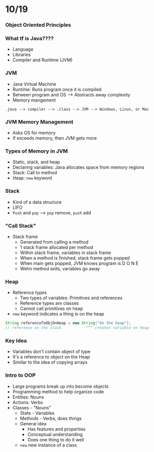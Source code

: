 # 10/19

### Object Oriented Principles

### What tf is Java????
- Language
- Libraries
- Compiler and Runtime (JVM)

### JVM
- Java Virtual Machine
- Runtime: Runs program once it is compiled
- Between program and OS --> Abstracts away complexity
- Memory mangement
```
.java --> compiler --> .class --> JVM --> Windows, Linux, or Mac
```

### JVM Memory Management
- Asks OS for memory
- If exceeds memory, then JVM gets more

### Types of Memory in JVM
- Static, stack, and heap
- Declaring variables: Java allocates space from memory regions
- Stack: Call to method
- Heap: `new` keyword

### Stack
- Kind of a data structure
- LIFO
- `Push` and `pop` --> `pop` remove, `push` add

### "Call Stack"
- Stack frame
	- Generated from calling a method
	- 1 stack frame allocated per method
	- Within stack frame, variables in stack frame 
	- When a method is finished, stack frame gets popped
	- When main gets popped, JVM knows program is D O N E
	- Wehn method exits, variables go away

### Heap
- Reference types
	- Two types of variables: Primitives and references
	- Reference types are classes
	- Cannot call primitives on heap
- `new` keyword indicates a thing is on the heap
```java
String referenceToObjOnHeap = new String("On the heap");
// reference on the stack			^^^ creates variable on heap
```

### Key Idea
- Variables don't contain object of type
- It's a reference to object on the Heap
- Similar to the idea of copying arrays

### Intro to OOP
- Large programs break up into become objects
- Programming method to help organize code
- Entities: Nouns
- Actions: Verbs
- Classes - "Nouns"
	- State - Variables
	- Methods - Verbs, does things
	- General idea
		- Has features and properties
		- Conceptual understanding
		- Does one thing to do it well
	- `new` new instance of a class
